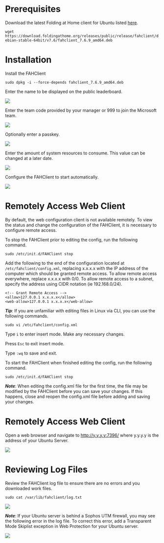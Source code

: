 # Prerequisites

Download the latest Folding at Home client for Ubuntu listed [here](https://foldingathome.org/alternative-downloads/).

```wget https://download.foldingathome.org/releases/public/release/fahclient/debian-stable-64bit/v7.6/fahclient_7.6.9_amd64.deb```

# Installation

Install the FAHClient

```sudo dpkg -i --force-depends fahclient_7.6.9_amd64.deb```

Enter the name to be displayed on the public leaderboard.

![](../img/UbuntuServer/configure-username.png)

Enter the team code provided by your manager or 999 to join the Microsoft team.

![](../img/UbuntuServer/configure-team.png)

Optionally enter a passkey.

![](../img/UbuntuServer/configure-passkey.png)

Enter the amount of system resources to consume. This value can be changed at a later date.

![](../img/UbuntuServer/configure-resources.png)

Configure the FAHClient to start automatically.

![](../img/UbuntuServer/configure-startup.png)

# Remotely Access Web Client

By default, the web configuration client is not available remotely.  To view the status and change the configuration of the FAHClient, it is necessary to configure remote access.

To stop the FAHClient prior to editing the config, run the following command.

```sudo /etc/init.d/FAHClient stop```

Add the following to the end of the configuration located at ```/etc/fahclient/config.xml```, replacing x.x.x.x with the IP address of the computer which should be granted remote access.  To allow remote access everywhere, replace x.x.x.x with 0/0.  To allow remote access to a subnet, specify the address using CIDR notation (ie 192.168.0/24).

```
<!-- Grant Remote Access -->
<allow>127.0.0.1 x.x.x.x</allow>
<web-allow>127.0.0.1 x.x.x.x</web-allow>
```

***Tip***: If you are unfamiliar with editing files in Linux via CLI, you can use the following commands.

```sudo vi /etc/fahclient/config.xml```

Type ```i``` to enter insert mode.  Make any necessary changes.

Press ```Esc``` to exit insert mode.

Type ```:wq``` to save and exit.

To start the FAHClient when finished editing the config, run the following command.

```sudo /etc/init.d/FAHClient stop```

***Note***: When editing the config.xml file for the first time, the file may be modified by the FAHClient before you can save your changes.  If this happens, close and reopen the config.xml file before adding and saving your changes.

# Remotely Access Web Client

Open a web browser and navigate to http://y.y.y.y:7396/ where y.y.y.y is the address of your Ubuntu Server.

![](../img/UbuntuServer/web-client.png)

# Reviewing Log Files

Review the FAHClient log file to ensure there are no errors and you downloaded work files.

```sudo cat /var/lib/fahclient/log.txt```

![](../img/UbuntuServer/log-file.png)

***Note***: If your Ubuntu server is behind a Sophos UTM firewall, you may see the following error in the log file. To correct this error, add a Transparent Mode Skiplist exception in Web Protection for your Ubuntu server.

![](../img/UbuntuServer/error-core-package-header.png)
